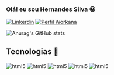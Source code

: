 ### Olá! eu sou Hernandes Silva 😀

[![Linkerdin](https://img.shields.io/badge/LinkedIn-0077B5?style=for-the-badge&logo=linkedin&logoColor=white)](https://www.linkedin.com/in/hernandes-matheus-1536b2215/)
[![Perfil Workana](https://img.shields.io/badge/workana-2962FF?style=for-the-badge&logo=Workanae&logoColor=white)](https://www.workana.com/freelancer/51ac9e1315e15abdef581e6ba8d02f8f)

![Anurag's GitHub stats](https://github-readme-stats.vercel.app/api?username=Hernandes-Silva&show_icons=true&theme=radical)

## Tecnologias 🚀
<div style="display: inline_block">
  <img src = "https://img.shields.io/badge/Python-3776AB?style=for-the-badge&logo=python&logoColor=white" alt="html5" align="center" />
  <img src = "https://img.shields.io/badge/Django-092E20?style=for-the-badge&logo=django&logoColor=white" alt="html5" align="center" />
  <img src = "https://img.shields.io/badge/PostgreSQL-316192?style=for-the-badge&logo=postgresql&logoColor=white" alt="html5" align="center" />
  <img src = "https://img.shields.io/badge/Vue.js-35495E?style=for-the-badge&logo=vue.js&logoColor=4FC08D" alt="html5" align="center" />
  <img src = "https://img.shields.io/badge/React_Native-20232A?style=for-the-badge&logo=react&logoColor=61DAFB" alt="html5" align="center" />
</div
